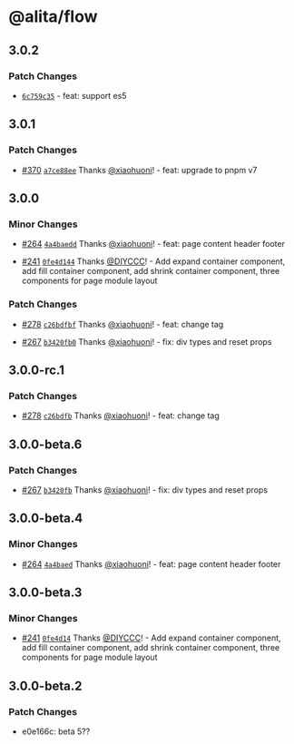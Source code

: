 # @alita/flow

## 3.0.2

### Patch Changes

- [`6c759c35`](https://github.com/alitajs/alita/commit/6c759c3557d3c96325f84dd17ab554bbd2169ed9) - feat: support es5

## 3.0.1

### Patch Changes

- [#370](https://github.com/alitajs/alita/pull/370) [`a7ce88ee`](https://github.com/alitajs/alita/commit/a7ce88eed9187578aeca7146e16ae116e51ef418) Thanks [@xiaohuoni](https://github.com/xiaohuoni)! - feat: upgrade to pnpm v7

## 3.0.0

### Minor Changes

- [#264](https://github.com/alitajs/alita/pull/264) [`4a4baedd`](https://github.com/alitajs/alita/commit/4a4baedd5ce7ebfc5416bbc95b09f794370113e0) Thanks [@xiaohuoni](https://github.com/xiaohuoni)! - feat: page content header footer

* [#241](https://github.com/alitajs/alita/pull/241) [`0fe4d144`](https://github.com/alitajs/alita/commit/0fe4d144479ec190c5ca70c48d5a80f5c30dea46) Thanks [@DIYCCC](https://github.com/DIYCCC)! - Add expand container component, add fill container component, add shrink container component, three components for page module layout

### Patch Changes

- [#278](https://github.com/alitajs/alita/pull/278) [`c26bdfbf`](https://github.com/alitajs/alita/commit/c26bdfbf3c258734f18315c6c9554b5f106d585a) Thanks [@xiaohuoni](https://github.com/xiaohuoni)! - feat: change tag

* [#267](https://github.com/alitajs/alita/pull/267) [`b3420fb0`](https://github.com/alitajs/alita/commit/b3420fb0022148de14203238ed6f3084a823d49b) Thanks [@xiaohuoni](https://github.com/xiaohuoni)! - fix: div types and reset props

## 3.0.0-rc.1

### Patch Changes

- [#278](https://github.com/alitajs/alita/pull/278) [`c26bdfb`](https://github.com/alitajs/alita/commit/c26bdfbf3c258734f18315c6c9554b5f106d585a) Thanks [@xiaohuoni](https://github.com/xiaohuoni)! - feat: change tag

## 3.0.0-beta.6

### Patch Changes

- [#267](https://github.com/alitajs/alita/pull/267) [`b3420fb`](https://github.com/alitajs/alita/commit/b3420fb0022148de14203238ed6f3084a823d49b) Thanks [@xiaohuoni](https://github.com/xiaohuoni)! - fix: div types and reset props

## 3.0.0-beta.4

### Minor Changes

- [#264](https://github.com/alitajs/alita/pull/264) [`4a4baed`](https://github.com/alitajs/alita/commit/4a4baedd5ce7ebfc5416bbc95b09f794370113e0) Thanks [@xiaohuoni](https://github.com/xiaohuoni)! - feat: page content header footer

## 3.0.0-beta.3

### Minor Changes

- [#241](https://github.com/alitajs/alita/pull/241) [`0fe4d14`](https://github.com/alitajs/alita/commit/0fe4d144479ec190c5ca70c48d5a80f5c30dea46) Thanks [@DIYCCC](https://github.com/DIYCCC)! - Add expand container component, add fill container component, add shrink container component, three components for page module layout

## 3.0.0-beta.2

### Patch Changes

- e0e166c: beta 5??
